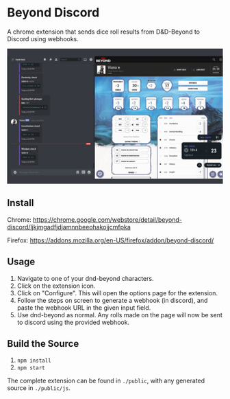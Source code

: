 # Beyond Discord

A chrome extension that sends dice roll results from D&D-Beyond to Discord using webhooks.

![Demo image](resources/demo.png)

## Install

Chrome: <https://chrome.google.com/webstore/detail/beyond-discord/ljkjmgadfjdjamnnbeeohakojjcmfpka>

Firefox: https://addons.mozilla.org/en-US/firefox/addon/beyond-discord/

## Usage

1. Navigate to one of your dnd-beyond characters.
2. Click on the extension icon.
3. Click on "Configure". This will open the options page for the extension.
4. Follow the steps on screen to generate a webhook (in discord), and paste the webhook URL in the given input field.
5. Use dnd-beyond as normal. Any rolls made on the page will now be sent to discord using the provided webhook.

## Build the Source

1. `npm install`
2. `npm start`

The complete extension can be found in `./public`, with any generated source in `./public/js`.
